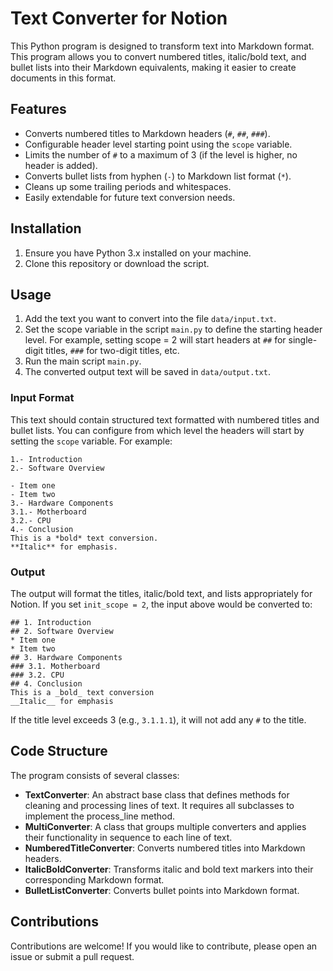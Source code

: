 # Text Converter for Notion

This Python program is designed to transform text into Markdown format. This program allows you to convert numbered titles, italic/bold text, and bullet lists into their Markdown equivalents, making it easier to create documents in this format.

## Features

- Converts numbered titles to Markdown headers (`#`, `##`, `###`).
- Configurable header level starting point using the `scope` variable.
- Limits the number of `#` to a maximum of 3 (if the level is higher, no header is added).
- Converts bullet lists from hyphen (`-`) to Markdown list format (`*`).
- Cleans up some trailing periods and whitespaces.
- Easily extendable for future text conversion needs.

## Installation

1. Ensure you have Python 3.x installed on your machine.
2. Clone this repository or download the script.

## Usage

1. Add the text you want to convert into the file `data/input.txt`.
2. Set the scope variable in the script `main.py` to define the starting header level. For example, setting scope = 2 will start headers at `##` for single-digit titles, `###` for two-digit titles, etc.
2. Run the main script `main.py`.
3. The converted output text will be saved in `data/output.txt`.

### Input Format

This text should contain structured text formatted with numbered titles and bullet lists. You can configure from which level the headers will start by setting the `scope` variable. For example:

```
1.- Introduction
2.- Software Overview

- Item one
- Item two
3.- Hardware Components
3.1.- Motherboard
3.2.- CPU
4.- Conclusion
This is a *bold* text conversion.
**Italic** for emphasis.
```

### Output

The output will format the titles, italic/bold text, and lists appropriately for Notion. If you set `init_scope = 2`, the input above would be converted to:

```
## 1. Introduction
## 2. Software Overview
* Item one
* Item two
## 3. Hardware Components
### 3.1. Motherboard
### 3.2. CPU
## 4. Conclusion
This is a _bold_ text conversion
__Italic__ for emphasis
```

If the title level exceeds 3 (e.g., `3.1.1.1`), it will not add any `#` to the title.

## Code Structure

The program consists of several classes:
- **TextConverter**: An abstract base class that defines methods for cleaning and processing lines of text. It requires all subclasses to implement the process_line method.
- **MultiConverter**: A class that groups multiple converters and applies their functionality in sequence to each line of text.
- **NumberedTitleConverter**: Converts numbered titles into Markdown headers.
- **ItalicBoldConverter**: Transforms italic and bold text markers into their corresponding Markdown format.
- **BulletListConverter**: Converts bullet points into Markdown format.

## Contributions

Contributions are welcome! If you would like to contribute, please open an issue or submit a pull request.
